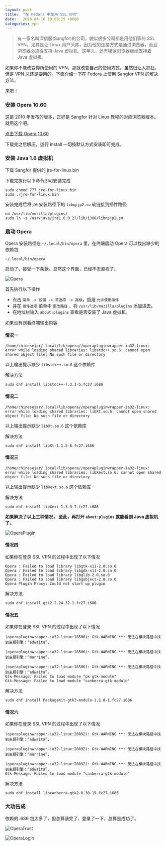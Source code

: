 ```yaml
---
layout: post
title:  "在 Fedora 中使用 SSL VPN"
date:   2018-04-16 19:09:19 +0800
categories: vpn
---
```


> 有一家名叫深信服(Sangfor)的公司，貌似很多公司都是用他们家的 SSL VPN，尤其是让 Linux 用户头疼，因为他的连接方式是通过浏览器，而且浏览器必须得支持 Java 虚拟机，这年头，还有哪家浏览器继续支持着 Java 虚拟机。

如果你不能改变你所使用的 VPN，那就改变自己的使用方式。虽然很让人抓狂，但是 VPN 总还是要用的。下面介绍一下在 Fedora 上使用 Sangfor VPN 的解决方法。

来吧！

### 安装 Opera 10.60

这是 2010 年发布的版本，正好是 Sangfor 针对 Linux 教程的对应浏览器版本。就用这个吧。

[点击下载 Opera 10.60](!https://pan.baidu.com/s/1miNZCla)

下载完之后解压，运行 install 一切按默认方式安装即可完成。

### 安装 Java 1.6 虚拟机

下载 Sangfor 提供的 jre-for-linux.bin

下载完执行以下命令即可安装完成

```
sudo chmod 777 jre-for-linux.bin
sudo ./jre-for-linux.bin
```

安装完成后将 jre 安装路径下的 `libnpjp2.so` 软链接到插件路径

```
cd /usr/lib/mozilla/plugins/
sudo ln -s /usr/java/jre1.6.0_27/lib/i386/libnpjp2.so
```

### 启动 Opera

Opera 安装路径在 `~/.local/bin/opera` 里，在终端启动 Opera 可以找出缺少的依赖包

```
~/.local/bin/opera
```

启动了，接受一下条款。显然这个界面，已经不忍直视了。

![Opera](/assets/2018/04/16/opera.png "Opera")

首先执行以下操作

- 点击 `菜单 -> 设置 -> 首选项 -> 高级`，启用 `允许使用插件`
- 并在 `插件选项` 菜单中 `更改路径` ，将 `/usr/lib/mozilla/plugins` 添加进去。
- 在地址栏输入 `about:plugins` 查看是否安装了 Java 虚拟机。

如果没有则看终端输出内容

#### 情况一

```
/home/chinesejar/.local/lib/opera//operapluginwrapper-ia32-linux: error while loading shared libraries: libstdc++.so.6: cannot open shared object file: No such file or directory
```

以上输出提示缺少 `libstdc++.so.6` 这个依赖库

解决方法

```
sudo dnf install libstdc++-7.3.1-5.fc27.i686
```

#### 情况二

```
/home/chinesejar/.local/lib/opera//operapluginwrapper-ia32-linux: error while loading shared libraries: libXt.so.6: cannot open shared object file: No such file or directory
```

以上输出提示缺少 `libXt.so.6` 这个依赖库

解决方法

```
sudo dnf install libXt-1.1.5-6.fc27.i686
```

#### 情况三

```
/home/chinesejar/.local/lib/opera//operapluginwrapper-ia32-linux: error while loading shared libraries: libXext.so.6: cannot open shared object file: No such file or directory
```

以上输出提示缺少 `libXext.so.6` 这个依赖库

解决方法

```
sudo dnf install libXext-1.3.3-7.fc27.i686
```

**如果解决了以上三种情况， 至此，再打开 `about:plugins` 就能看到 Java 虚拟机了。**

![OperaPlugin](/assets/2018/04/16/opera_plugin.png "OperaPlugin")

#### 情况四

如果你在登录 SSL VPN 的过程中出现了以下情况

```
Opera : Failed to load library libgtk-x11-2.0.so.0
Opera : Failed to load library libgdk-x11-2.0.so.0
Opera : Failed to load library libglib-2.0.so.0
Opera : Failed to load library libgobject-2.0.so.0
Opera Plugin Proxy: Could not start up plugin
```

解决方法

```
sudo dnf install gtk2-2.24.32-1.fc27.i686
```

#### 情况五

如果你在登录 SSL VPN 的过程中出现了以下情况

```
(operapluginwrapper-ia32-linux:18506): Gtk-WARNING **: 无法在模块路径中找到主题引擎：“adwaita”，

(operapluginwrapper-ia32-linux:18506): Gtk-WARNING **: 无法在模块路径中找到主题引擎：“murrine”，

(operapluginwrapper-ia32-linux:18506): Gtk-WARNING **: 无法在模块路径中找到主题引擎：“adwaita”，
Gtk-Message: Failed to load module "pk-gtk-module"
Gtk-Message: Failed to load module "canberra-gtk-module"
```

解决方法

```
sudo dnf install PackageKit-gtk3-module-1.1.8-1.fc27.i686
```

#### 情况六

如果你在登录 SSL VPN 的过程中出现了以下情况

```
(operapluginwrapper-ia32-linux:20892): Gtk-WARNING **: 无法在模块路径中找到主题引擎：“adwaita”，

(operapluginwrapper-ia32-linux:20892): Gtk-WARNING **: 无法在模块路径中找到主题引擎：“murrine”，

(operapluginwrapper-ia32-linux:20892): Gtk-WARNING **: 无法在模块路径中找到主题引擎：“adwaita”，
Gtk-Message: Failed to load module "canberra-gtk-module"

```

解决方法

```
sudo dnf install libcanberra-gtk2-0.30-15.fc27.i686
```

### 大功告成

依赖的 i686 包太多了，但总算装完了，登录了一下，总算是成功了。

![OperaTrust](/assets/2018/04/16/opera_trust.png "OperaTrust")

![OperaLogin](/assets/2018/04/16/opera_login.png "OperaLogin")
